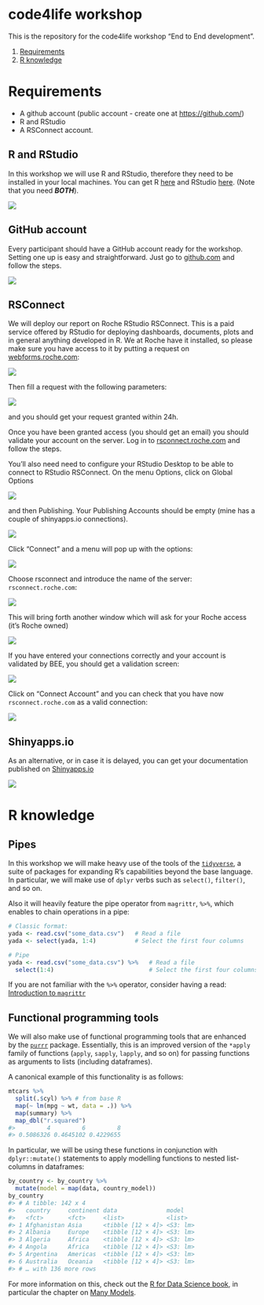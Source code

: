 
<!-- README.md is generated from README.Rmd. Please edit that file -->

# code4life workshop

This is the repository for the code4life workshop “End to End
development”.

1.  [Requirements](#req1)
2.  [R knowledge](#rknow)

# Requirements

  - A github account (public account - create one at
    <https://github.com/>)
  - R and RStudio
  - A RSConnect account.

## R and RStudio

In this workshop we will use R and RStudio, therefore they need to be
installed in your local machines. You can get R
[here](https://cran.r-project.org/) and RStudio
[here](https://www.rstudio.com/products/rstudio/download/#download).
(Note that you need
***BOTH***).

[![](img/Rstudio.jpg)](https://www.rstudio.com/products/rstudio/download/#download)

## GitHub account

Every participant should have a GitHub account ready for the workshop.
Setting one up is easy and straightforward. Just go to
[github.com](github.com) and follow the steps.

[![](img/github.jpg)](https://github.com/)

## RSConnect

We will deploy our report on Roche RStudio RSConnect. This is a paid
service offered by RStudio for deploying dashboards, documents, plots
and in general anything developed in R. We at Roche have it installed,
so please make sure you have access to it by putting a request on
[webforms.roche.com](webforms.roche.com):

[![](img/webforms.jpg)](https://webforms.roche.com/)

Then fill a request with the following parameters:

![](img/beerequest.jpg)

and you should get your request granted within 24h.

Once you have been granted access (you should get an email) you should
validate your account on the server. Log in to
[rsconnect.roche.com](rsconnect.roche.com) and follow the steps.

You’ll also need need to configure your RStudio Desktop to be able to
connect to RStudio RSConnect. On the menu Options, click on Global
Options

![](img/options.jpg)

and then Publishing. Your Publishing Accounts should be empty (mine has
a couple of shinyapps.io connections).

![](img/publishing.jpg)

Click “Connect” and a menu will pop up with the options:

![](img/pubopts.jpg)

Choose rsconnect and introduce the name of the server:
`rsconnect.roche.com`:

![](img/rsconnect.jpg)

This will bring forth another window which will ask for your Roche
access (it’s Roche owned)

![](img/connectrs.jpg)

If you have entered your connections correctly and your account is
validated by BEE, you should get a validation screen:

![](img/verify.jpg)

Click on “Connect Account” and you can check that you have now
`rsconnect.roche.com` as a valid connection:

![](img/rsconnfinal.jpg)

## Shinyapps.io

As an alternative, or in case it is delayed, you can get your
documentation published on [Shinyapps.io](https://www.shinyapps.io/)

[![](img/shinyappsio.jpg)](https://www.shinyapps.io/)

# R knowledge

## Pipes

In this workshop we will make heavy use of the tools of the
[`tidyverse`](https://www.tidyverse.org/), a suite of packages for
expanding R’s capabilities beyond the base language. In particular, we
will make use of `dplyr` verbs such as `select()`, `filter()`, and so
on.

Also it will heavily feature the pipe operator from `magrittr`, `%>%`,
which enables to chain operations in a pipe:

``` r
# Classic format: 
yada <- read.csv("some_data.csv")   # Read a file
yada <- select(yada, 1:4)           # Select the first four columns

# Pipe
yada <- read.csv("some_data.csv") %>%   # Read a file 
  select(1:4)                           # Select the first four columns
```

If you are not familiar with the `%>%` operator, consider having a read:
[Introduction to
`magrittr`](https://cran.r-project.org/web/packages/magrittr/vignettes/magrittr.html)

## Functional programming tools

We will also make use of functional programming tools that are enhanced
by the [`purrr`](https://purrr.tidyverse.org/) package. Essentially,
this is an improved version of the `*apply` family of functions
(`apply`, `sapply`, `lapply`, and so on) for passing functions as
arguments to lists (including dataframes).

A canonical example of this functionality is as follows:

``` r
mtcars %>%
  split(.$cyl) %>% # from base R
  map(~ lm(mpg ~ wt, data = .)) %>%
  map(summary) %>%
  map_dbl("r.squared")
#>         4         6         8 
#> 0.5086326 0.4645102 0.4229655
```

In particular, we will be using these functions in conjunction with
`dplyr::mutate()` statements to apply modelling functions to nested
list-columns in dataframes:

``` r
by_country <- by_country %>% 
  mutate(model = map(data, country_model))
by_country
#> # A tibble: 142 x 4
#>   country     continent data              model   
#>   <fct>       <fct>     <list>            <list>  
#> 1 Afghanistan Asia      <tibble [12 × 4]> <S3: lm>
#> 2 Albania     Europe    <tibble [12 × 4]> <S3: lm>
#> 3 Algeria     Africa    <tibble [12 × 4]> <S3: lm>
#> 4 Angola      Africa    <tibble [12 × 4]> <S3: lm>
#> 5 Argentina   Americas  <tibble [12 × 4]> <S3: lm>
#> 6 Australia   Oceania   <tibble [12 × 4]> <S3: lm>
#> # … with 136 more rows
```

For more information on this, check out the [R for Data Science
book](https://r4ds.had.co.nz/), in particular the chapter on [Many
Models](https://r4ds.had.co.nz/many-models.html#creating-list-columns).
